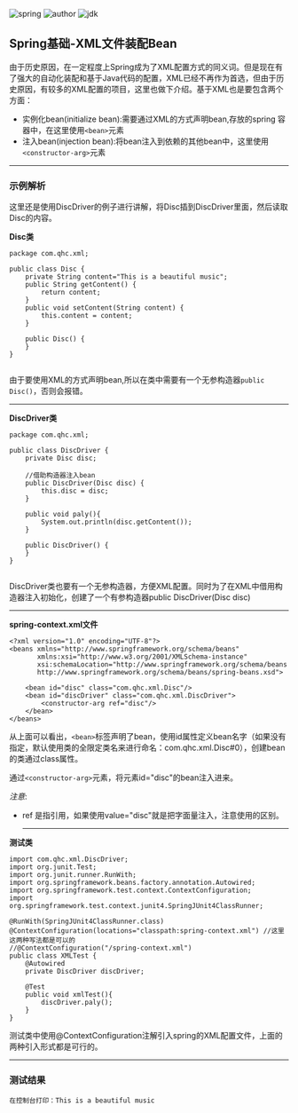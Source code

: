 <!--toc-->

![spring](https://img.shields.io/badge/spring-5.1.3.RELEASE-brightgreen.svg)     ![author](https://img.shields.io/badge/author-quhaichuan-orange.svg)     ![jdk](https://img.shields.io/badge/jdk->=1.8-blue.svg)

## **Spring基础-XML文件装配Bean**

由于历史原因，在一定程度上Spring成为了XML配置方式的同义词。但是现在有了强大的自动化装配和基于Java代码的配置，XML已经不再作为首选，但由于历史原因，有较多的XML配置的项目，这里也做下介绍。基于XML也是要包含两个方面：

- 实例化bean(initialize bean):需要通过XML的方式声明bean,存放的spring 容器中，在这里使用`<bean>`元素
- 注入bean(injection bean):将bean注入到依赖的其他bean中，这里使用`<constructor-arg>`元素

---

### 示例解析

这里还是使用DiscDriver的例子进行讲解，将Disc插到DiscDriver里面，然后读取Disc的内容。

**Disc类**

```
package com.qhc.xml;

public class Disc {
    private String content="This is a beautiful music";
    public String getContent() {
        return content;
    }
    public void setContent(String content) {
        this.content = content;
    }

    public Disc() {  
    }
}


```

由于要使用XML的方式声明bean,所以在类中需要有一个无参构造器`public Disc()`，否则会报错。

----

**DiscDriver类**

```
package com.qhc.xml;

public class DiscDriver {
    private Disc disc;

    //借助构造器注入bean
    public DiscDriver(Disc disc) {
        this.disc = disc;
    }

    public void paly(){
        System.out.println(disc.getContent());
    }

    public DiscDriver() {
    }
}


```

DiscDriver类也要有一个无参构造器，方便XML配置。同时为了在XML中借用构造器注入初始化，创建了一个有参构造器public DiscDriver(Disc disc)

---

**spring-context.xml文件**

```
<?xml version="1.0" encoding="UTF-8"?>
<beans xmlns="http://www.springframework.org/schema/beans"
       xmlns:xsi="http://www.w3.org/2001/XMLSchema-instance"
       xsi:schemaLocation="http://www.springframework.org/schema/beans
       http://www.springframework.org/schema/beans/spring-beans.xsd">

    <bean id="disc" class="com.qhc.xml.Disc"/>
    <bean id="discDriver" class="com.qhc.xml.DiscDriver">
        <constructor-arg ref="disc"/>
    </bean>
</beans>
```

从上面可以看出，`<bean>`标签声明了bean，使用id属性定义bean名字（如果没有指定，默认使用类的全限定类名来进行命名：com.qhc.xml.Disc#0），创建bean的类通过class属性。

通过`<constructor-arg>`元素，将元素id="disc"的bean注入进来。

*注意*:

- ref 是指引用，如果使用value="disc"就是把字面量注入，注意使用的区别。

  ---

**测试类**

```
import com.qhc.xml.DiscDriver;
import org.junit.Test;
import org.junit.runner.RunWith;
import org.springframework.beans.factory.annotation.Autowired;
import org.springframework.test.context.ContextConfiguration;
import org.springframework.test.context.junit4.SpringJUnit4ClassRunner;

@RunWith(SpringJUnit4ClassRunner.class)
@ContextConfiguration(locations="classpath:spring-context.xml") //这里这两种写法都是可以的
//@ContextConfiguration("/spring-context.xml")
public class XMLTest {
    @Autowired
    private DiscDriver discDriver;

    @Test
    public void xmlTest(){
        discDriver.paly();
    }
}

```

测试类中使用@ContextConfiguration注解引入spring的XML配置文件，上面的两种引入形式都是可行的。

---

### 测试结果

```
在控制台打印：This is a beautiful music
```





